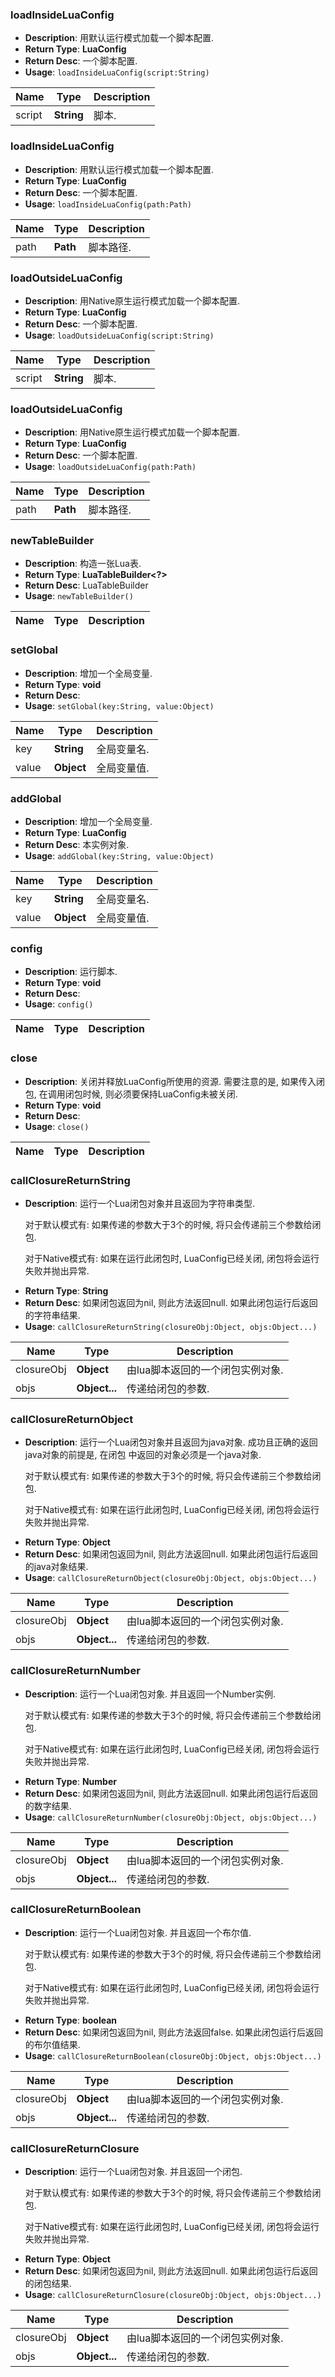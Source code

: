 
### loadInsideLuaConfig
+ **Description**:  用默认运行模式加载一个脚本配置.
+ **Return Type**: **LuaConfig**
+ **Return Desc**: 一个脚本配置.
+ **Usage**: `loadInsideLuaConfig(script:String)`

|Name|Type|Description|
|-|-|-|
|script|**String**|脚本.|
### loadInsideLuaConfig
+ **Description**:  用默认运行模式加载一个脚本配置.
+ **Return Type**: **LuaConfig**
+ **Return Desc**: 一个脚本配置.
+ **Usage**: `loadInsideLuaConfig(path:Path)`

|Name|Type|Description|
|-|-|-|
|path|**Path**|脚本路径.|
### loadOutsideLuaConfig
+ **Description**:  用Native原生运行模式加载一个脚本配置.
+ **Return Type**: **LuaConfig**
+ **Return Desc**: 一个脚本配置.
+ **Usage**: `loadOutsideLuaConfig(script:String)`

|Name|Type|Description|
|-|-|-|
|script|**String**|脚本.|
### loadOutsideLuaConfig
+ **Description**:  用Native原生运行模式加载一个脚本配置.
+ **Return Type**: **LuaConfig**
+ **Return Desc**: 一个脚本配置.
+ **Usage**: `loadOutsideLuaConfig(path:Path)`

|Name|Type|Description|
|-|-|-|
|path|**Path**|脚本路径.|
### newTableBuilder
+ **Description**:  构造一张Lua表.
+ **Return Type**: **LuaTableBuilder<?>**
+ **Return Desc**: LuaTableBuilder
+ **Usage**: `newTableBuilder()`

|Name|Type|Description|
|-|-|-|

### setGlobal
+ **Description**:  增加一个全局变量.
+ **Return Type**: **void**
+ **Return Desc**: 
+ **Usage**: `setGlobal(key:String, value:Object)`

|Name|Type|Description|
|-|-|-|
|key|**String**|全局变量名.|
|value|**Object**|全局变量值.|
### addGlobal
+ **Description**:  增加一个全局变量.
+ **Return Type**: **LuaConfig**
+ **Return Desc**: 本实例对象.
+ **Usage**: `addGlobal(key:String, value:Object)`

|Name|Type|Description|
|-|-|-|
|key|**String**|全局变量名.|
|value|**Object**|全局变量值.|
### config
+ **Description**:  运行脚本.
+ **Return Type**: **void**
+ **Return Desc**: 
+ **Usage**: `config()`

|Name|Type|Description|
|-|-|-|

### close
+ **Description**:  关闭并释放LuaConfig所使用的资源. 需要注意的是, 如果传入闭包, 在调用闭包时候, 则必须要保持LuaConfig未被关闭.
+ **Return Type**: **void**
+ **Return Desc**: 
+ **Usage**: `close()`

|Name|Type|Description|
|-|-|-|

### callClosureReturnString
+ **Description**:  运行一个Lua闭包对象并且返回为字符串类型. <p>   对于默认模式有:   如果传递的参数大于3个的时候, 将只会传递前三个参数给闭包. </p> <p>   对于Native模式有:   如果在运行此闭包时, LuaConfig已经关闭, 闭包将会运行失败并抛出异常. </p>
+ **Return Type**: **String**
+ **Return Desc**: 如果闭包返回为nil, 则此方法返回null.         如果此闭包运行后返回的字符串结果.
+ **Usage**: `callClosureReturnString(closureObj:Object, objs:Object...)`

|Name|Type|Description|
|-|-|-|
|closureObj|**Object**|由lua脚本返回的一个闭包实例对象.|
|objs|**Object...**|传递给闭包的参数.|
### callClosureReturnObject
+ **Description**:  运行一个Lua闭包对象并且返回为java对象. 成功且正确的返回java对象的前提是, 在闭包 中返回的对象必须是一个java对象. <p>   对于默认模式有:   如果传递的参数大于3个的时候, 将只会传递前三个参数给闭包. </p> <p>   对于Native模式有:   如果在运行此闭包时, LuaConfig已经关闭, 闭包将会运行失败并抛出异常. </p>
+ **Return Type**: **Object**
+ **Return Desc**: 如果闭包返回为nil, 则此方法返回null.         如果此闭包运行后返回的java对象结果.
+ **Usage**: `callClosureReturnObject(closureObj:Object, objs:Object...)`

|Name|Type|Description|
|-|-|-|
|closureObj|**Object**|由lua脚本返回的一个闭包实例对象.|
|objs|**Object...**|传递给闭包的参数.|
### callClosureReturnNumber
+ **Description**:  运行一个Lua闭包对象. 并且返回一个Number实例. <p>   对于默认模式有:   如果传递的参数大于3个的时候, 将只会传递前三个参数给闭包. </p> <p>   对于Native模式有:   如果在运行此闭包时, LuaConfig已经关闭, 闭包将会运行失败并抛出异常. </p>
+ **Return Type**: **Number**
+ **Return Desc**: 如果闭包返回为nil, 则此方法返回null.         如果此闭包运行后返回的数字结果.
+ **Usage**: `callClosureReturnNumber(closureObj:Object, objs:Object...)`

|Name|Type|Description|
|-|-|-|
|closureObj|**Object**|由lua脚本返回的一个闭包实例对象.|
|objs|**Object...**|传递给闭包的参数.|
### callClosureReturnBoolean
+ **Description**:  运行一个Lua闭包对象. 并且返回一个布尔值. <p>   对于默认模式有:   如果传递的参数大于3个的时候, 将只会传递前三个参数给闭包. </p> <p>   对于Native模式有:   如果在运行此闭包时, LuaConfig已经关闭, 闭包将会运行失败并抛出异常. </p>
+ **Return Type**: **boolean**
+ **Return Desc**: 如果闭包返回为nil, 则此方法返回false.         如果此闭包运行后返回的布尔值结果.
+ **Usage**: `callClosureReturnBoolean(closureObj:Object, objs:Object...)`

|Name|Type|Description|
|-|-|-|
|closureObj|**Object**|由lua脚本返回的一个闭包实例对象.|
|objs|**Object...**|传递给闭包的参数.|
### callClosureReturnClosure
+ **Description**:  运行一个Lua闭包对象. 并且返回一个闭包. <p>   对于默认模式有:   如果传递的参数大于3个的时候, 将只会传递前三个参数给闭包. </p> <p>   对于Native模式有:   如果在运行此闭包时, LuaConfig已经关闭, 闭包将会运行失败并抛出异常. </p>
+ **Return Type**: **Object**
+ **Return Desc**: 如果闭包返回为nil, 则此方法返回null.         如果此闭包运行后返回的闭包结果.
+ **Usage**: `callClosureReturnClosure(closureObj:Object, objs:Object...)`

|Name|Type|Description|
|-|-|-|
|closureObj|**Object**|由lua脚本返回的一个闭包实例对象.|
|objs|**Object...**|传递给闭包的参数.|